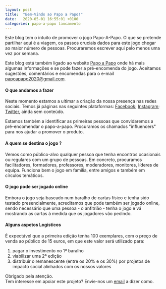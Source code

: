 ```yaml
---
layout: post
title:  "Bem-Vindo ao Papo a Papo!"
date:   2020-05-01 16:55:01 +0100
categories: papo-a-papo lancamento
---
```


Este blog tem o intuito de promover o jogo Papo-A-Papo.
O que se pretende partilhar aqui é a viagem, os passos cruciais dados para este jogo chegar ao maior número de pessoas.
Procuraremos escrever aqui pelo menos uma vez por semana.

Este blog está também ligado ao website [Papo a Papo][papo-a-papo-site] onde há mais algumas informações e se pode fazer a pré-encomenda do jogo.
Aceitamos sugestões, comentários e encomendas para o e-mail papoapapo2020@gmail.com.

#### O que andamos a fazer

Neste momento estamos a ultimar a criação da nossa presença nas redes sociais. 
Temos já páginas nas seguintes plataformas: [Facebook][papo-a-papo-fb]; [Instagram][papo-a-papo-insta]; [Twitter][papo-a-papo-twt], ainda sem conteúdo.

Estamos também a identificar as primeiras pessoas que convidaremos a pré-encomendar o papo-a-papo.
Procuramos os chamados "influencers" para nos ajudar a promover o produto.

#### A quem se destina o jogo ?

Vemos como público-alvo qualquer pessoa que tenha encontros ocasionais ou regulares com um grupo de pessoas.
Em concreto, procuramos facilitadores, formadores, professores, moderadores, monitores, líderes de equipa.
Funciona bem o jogo em família, entre amigos e também em círculos temáticos.

#### O jogo pode ser jogado online

Embora o jogo seja baseado num baralho de cartas físico e tenha sido testado presencialmente, acreditamos que pode também ser jogado online, 
sendo necessário que uma pessoa - o anfitrião - tenha o jogo e vá mostrando as cartas à medida que os jogadores vão pedindo.


#### Alguns aspetos Logísticos

É expectável que a primeira edição tenha 100 exemplares, com o preço de venda ao público de 15 euros, em que este valor será utilizado para:

1. pagar o investimento no 1º baralho
2. viabilizar uma 2ª edição
3. distribuir o remanescente (entre os 20% e os 30%) por projetos de impacto social alinhados com os nossos valores

Obrigado pela atenção.  
Tem interesse em apoiar este projeto? Envie-nos um [email][papo-a-papo-email] a dizer como.

[papo-a-papo-site]: https://www.papoapapo.com
[papo-a-papo-fb]: https://facebook.com/papoapapo2020
[papo-a-papo-insta]: https://instagram.com/papoapapo2020
[papo-a-papo-twt]: https://twitter.com/papoapapo
[papo-a-papo-email]:mailto:papoapapo2020@gmail.com
